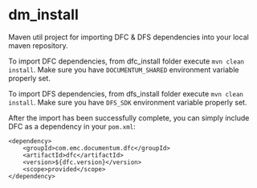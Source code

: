 # dm_install
Maven util project for importing DFC &amp; DFS dependencies into your local maven repository.

To import DFC dependencies, from dfc_install folder execute `mvn clean install`. Make sure you have `DOCUMENTUM_SHARED` environment variable properly set.

To import DFS dependencies, from dfs_install folder execute `mvn clean install`. Make sure you have `DFS_SDK` environment variable properly set.

After the import has been successfully complete, you can simply include DFC as a dependency in your `pom.xml`:
```
<dependency>
	<groupId>com.emc.documentum.dfc</groupId>
	<artifactId>dfc</artifactId>
	<version>${dfc.version}</version>
	<scope>provided</scope>
</dependency>
```
